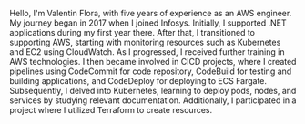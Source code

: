 Hello, I'm Valentin Flora, with five years of experience as an AWS engineer. My journey began in 2017 when I joined Infosys. Initially, I supported .NET applications during my first year there. After that, I transitioned to supporting AWS, starting with monitoring resources such as Kubernetes and EC2 using CloudWatch. As I progressed, I received further training in AWS technologies. I then became involved in CICD projects, where I created pipelines using CodeCommit for code repository, CodeBuild for testing and building applications, and CodeDeploy for deploying to ECS Fargate. Subsequently, I delved into Kubernetes, learning to deploy pods, nodes, and services by studying relevant documentation. Additionally, I participated in a project where I utilized Terraform to create resources.
